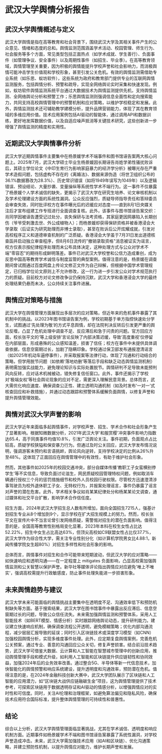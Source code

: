 # 武汉大学舆情分析报告

## 武汉大学舆情概述与定义

武汉大学舆情是指在高等教育和社会背景下，围绕武汉大学及其相关事件产生的公众意见、情绪和态度的总和。舆情监测范围涵盖学术活动、校园管理、师生行为、社会服务等多个方面，常见类型包括正面热点（如学术成就、学生善行）、负面事件（如管理争议、安全事件）以及周期性事件（如招生、毕业季）。在高等教育领域，舆情管理至关重要，因为积极的舆情能提升学校声誉和社会影响力，而消极舆情可能冲击学生价值观和学校形象，甚至引发公关危机。有效的舆情监测需借助专业系统（如乐思、蚁坊软件），这些系统为政府和教育部门提供专业的互联网舆情监测服务，包括舆情分析、预警和疏导，实现全网络舆论实时采集和快速发现。例如，蚁坊软件舆情监测系统平台通过大数据技术为舆情监测提供先机，支持舆情监测、全网络舆论分析和预警工作；乐思舆情监测则强调信息全面性和定向搜索能力，共同支持高校舆情管理中的预警机制和应对策略，以维护学校稳定和发展。此外，舆情监测技术还可辅助教学建模分析，提升品牌营销能力，体现了其在教育领域的多维应用价值。技术应用案例包括AI驱动的智能体，通过调用API和数据训练，更好地发挥数据价值，以及自适应噪声抵消等关键技术研究，这些创新进一步增强了舆情监测的精度和实用性。

## 近期武汉大学舆情事件分析

武汉大学近期舆情事件主要集中在杨景媛学术不端事件和图书馆诬告案两大核心问题上。2025年7月，武汉大学硕士毕业生杨景媛因长期诬告肖姓学弟性骚扰败诉后，其硕士学位论文《中印生育行为影响家庭暴力的经济学分析》被曝光存在严重学术造假问题，包括虚构不存在的《离婚法》、数据来源伪造（将世卫组织公布的36.1%数据篡改为28.3%）、历史常识错误（如将1949年误写为1049年）以及逻辑错误、预设结论、大量抄袭、变量操纵等系统性学术不端行为。这一事件不仅暴露了杨景媛个人学术诚信的缺失，更揭示了武汉大学在研究生培养、论文审核机制以及学术伦理建设方面的系统性漏洞。公众反应强烈，质疑导师指导责任和答辩委员会审查失效，同时批评校方在事件曝光后的迟缓应对态度——直到8月1日央媒关注后才宣布组建工作专班进行全面调查复核。此外，该事件与图书馆诬告案交织：肖同学因被诬告遭受记过处分，丧失保研与法考资格，其家庭更因网暴陷入长期创伤（爷爷受刺激去世、外公成植物人）；而杨景媛却获得保研资格并被香港浸会大学录取（后证实为研究助理而非博士录取），甚至在败诉后公开炫耀成就，引发对高校程序正义和道德审查机制的广泛质疑。香港浸会大学虽于7月31日发出道德核查函并启动独立审查程序，但8月6日流传的"撤销录取资格"消息被证实为谣言，校方仅表示按纪律程序处理而未公布具体决定，这种处理方式与公众对学术不端"零容忍"的期待形成鲜明落差。事件已对武汉大学校誉和公信力造成重创，成为反思中国高等教育学术诚信与制度监管的典型案例。值得注意的是，杨景媛在调查期间曾试图通过百度网盘上传论文修正文件为自己辩解，但根据中国学术管理规定，已归档学位论文原则上不允许修改，这一行为进一步引发公众对学术规范执行力的质疑。目前校方对论文修改争议仍保持沉默，武汉大学和香港浸会大学的最终处理结果仍悬而未决，公众持续关注事件进展。

## 舆情应对策略与措施

武汉大学在舆情管理方面展现出多层次的应对策略，但近年来的危机事件暴露了其机制中的挑战。以2023年图书馆诬告案为例，学校初期基于单方指控快速处分学生，试图通过‘先处理为敬’的方式平息舆情，却在法院判决反转后引发更严重的舆论反噬，凸显了危机处理中调查不足、反应滞后和急于问责的问题。官方回应方面，校长张平文的‘等上级安排’言论反映了内部决策迟缓，导致‘高度重视’仅停留在内部层面，形成悬殊的公众感知温差，损害了信任；校方在事件中未提供具体调查依据，信息空窗期过长，加剧了隐瞒印象。学校通过保卫部发布通报澄清谣言（如2025年机动车逼停事件），并采取报案等法律行动，体现了沟通和行动结合的策略，但学用脱节问题（如依赖‘落地劝删’等落后手段和缺乏动态舆情监测机制）表明需加强实战能力，避免理论知识与实际处置脱节。舆情研判不足导致未能预判风向反转，应对话术机械被动，错失修复信任窗口。此外，事件还揭示了学校对‘极端女权’等社会舆论现象的应对不足，需更深入理解民意背景。总体而言，武大需优化响应速度、确保调查公正性、建立透明沟通机制（如及时发布‘一对一’式核查回应和补救措施），并通过动态跟踪和预警体系缓解负面舆情，以修复声誉和提升舆情管理效能。

## 舆情对武汉大学声誉的影响

武汉大学近年来面临多起舆情事件，对学校声誉、招生、学术合作和社会形象产生了显著影响。根据知微数据分析，2021年武汉大学'和服赏樱'冲突事件影响力指数达65.4，高于同类事件均值10.8%，引发广泛舆论关注。事件初期，负面观点占比较高，质疑学校狭隘和保安暴力行为。但通过及时公关回应，武汉大学发布情况说明，强调游客未预约和言语挑衅，舆论风向逆转，支持学校决定的比例从26%升至48%。这体现了正面回应在舆情管理中的有效性，有助于维护社会形象。

然而，其他事件如2025年的校园交通冲突，部分自媒体传播'教职工子女蛮横别停学生'等不实信息，导致负面讨论滋生，网民质疑校园管理特权问题，例如取消车辆通行授权三个月的惩罚措施细节和校外人员校园行驶权限。尽管校方迅速澄清涉事驾驶员为校外退休职工子女、无特权行为，并报案处理谣言，事件仍暴露了谣言对声誉的潜在危害。此外，学术相关争议如肖某某纪律处分和杨某某论文调查，通过媒体和社交平台扩散，影响学术合作信任度。

招生方面，2024年武汉大学招生总人数有所增加，面向全国招生7215人，强基计划招生专业从8个增加到9个，显示学校在扩大招生规模上的努力。然而，校长张平文在宣传片中不当言论曾引发网络质疑，需警惕对招生的潜在负面影响。值得注意的是，全国高等教育性别格局变化显著，2023年本科在校生女性占比达52.22%，招生中女生占比高达63%，但顶尖高校如C9联盟女性占比仅37.7%，武汉大学作为综合性大学，需关注专业性别分化（如计算机学院男女比4.88:1，新闻传播学院女生超80%）对招生多样性和社会形象的影响。

总体而言，舆情事件对招生和合作可能带来短期波动，但武汉大学的应对策略——如快速响应和透明沟通——在一定程度上 mitigates 负面影响，凸显高校需加强舆情监测和公关智慧以保护声誉。新华社等媒体评论指出舆情应对应避免'唯上不唯实'，强调高校需提升行政敏感度，防止事件处理失能进一步损害形象。

## 未来舆情趋势与建议

武汉大学未来可能面临的舆情挑战主要集中在透明度不足、沟通效率低下和预防机制缺失等方面。基于搜索结果，武汉大学在图书馆事件中暴露出反应滞后、信息空窗期过长的问题，导致公众信任流失。未来需加强舆情监测和预警体系，采用人工智能技术（如BERT模型、情感分析）实时跟踪网络舆论动态，提升研判能力。建议建立快速响应机制，确保调查流程公开透明，避免模糊策略；优化内部沟通流程，减少层层汇报导致的延误；同时引入区块链技术或深度学习模型（如CNN）加强校园舆情分析，实现多维度事件处理。此外，应定期复盘舆情案例，完善危机公关预案，通过专业、善意的沟通回应公众关切，修复声誉损害。结合前沿技术趋势，武汉大学可借鉴大数据、云计算和人工智能在智慧城市管理中的创新应用，推动舆情管理手段和模式升级，如利用人工智能和区块链提升供应链韧性和协同效益，加强2024年后的业务效率改善。通过整合5G、半导体等新一代信息技术，加快智能化的舆情预警和响应系统建设，提升透明度和沟通效率，预防潜在危机。值得注意的是，在2024年金融科技创新大赛中，武汉大学团队展示了区块链和人工智能的应用潜力，如“区块链大战供应链融碳生金”项目，这为舆情管理提供了技术参考，可探索区块链用于数据透明存证和AI驱动的情感分析，以增强舆情应对的实时性和可信度。同时，关注AI伦理和治理框架，如避免算法偏见和隐私风险，确保技术应用符合国际标准，提升整体舆情管理的可持续性和普惠性。

## 结论

综合以上分析，武汉大学舆情管理面临显著挑战，尤其在学术诚信、透明度和响应机制方面。近期事件如杨景媛学术不端和图书馆诬告案暴露了系统性漏洞，对学校声誉造成冲击。未来，武汉大学需加强技术应用（如AI和区块链）、优化沟通策略，并建立预防性机制，以提升舆情应对能力，维护长期声誉和发展。